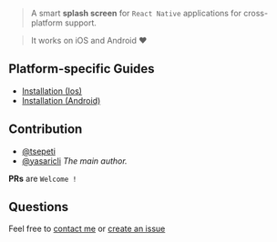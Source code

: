 > A smart **splash screen** for `React Native` applications for cross-platform support.

> It works on iOS and Android ♥

## Platform-specific Guides

* [Installation (Ios)](docs/ios-installation.md)
* [Installation (Android)](docs/android-installation.md)

## Contribution

- [@tsepeti](mailto:yazilim@tatilsepeti.com)
- [@yasaricli](mailto:yasaricli@gmail.com) *The main author.*

**PRs** are `Welcome !`

## Questions

Feel free to [contact me](mailto:yasaricli@gmail.com) or [create an issue](https://github.com/tsepeti/rnative-splash/issues/new)
